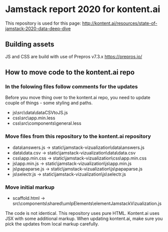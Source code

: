 # Jamstack report 2020 for kontent.ai

This repository is used for this page: http://kontent.ai/resources/state-of-jamstack-2020-data-deep-dive

## Building assets

JS and CSS are build with use of Prepros v7.3.x https://prepros.io/

## How to move code to the kontent.ai repo

### In the folowing files follow comments for the updates

Before you move thing over to the kontent.ai repo, you need to update couple of things - some styling and paths.

- js\src\data\dataCSVtoJS.js
- css\src\app.min.less
- css\src\components\general.less

### Move files from this repository to the kontent.ai repository

- data\answers.js -> static\jamstack-vizualization\data\answers.js
- data\data.csv -> static\jamstack-vizualization\data\data.csv
- css\app.min.css -> static\jamstack-vizualization\css\app.min.css
- js\app.min.js -> static\jamstack-vizualization\js\app.min.js
- js\papaparse.js -> static\jamstack-vizualization\js\papaparse.js
- js\selectr.js -> static\jamstack-vizualization\js\selectr.js

###  Move initial markup

- scaffold.html -> src\components\shared\umlpElements\elementJamstackVizualization.js

The code is not identical. This repository uses pure HTML. Kontent.ai uses JSX with some additional markup. When updating kontent.ai, make sure you pick the updates from local markup carefully.

